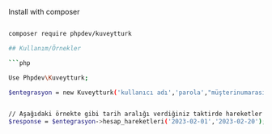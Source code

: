 
Install with composer

```bash

composer require phpdev/kuveytturk

## Kullanım/Örnekler

```php

Use Phpdev\Kuveytturk;

$entegrasyon = new Kuveytturk('kullanıcı adı','parola',"müşterinumarası",'var ise hesap kodu örn: 001');


// Aşağıdaki örnekte gibi tarih aralığı verdiğiniz taktirde hareketler dizi dönecektir.
$response = $entegrasyon->hesap_hareketleri('2023-02-01','2023-02-20');


```

  
